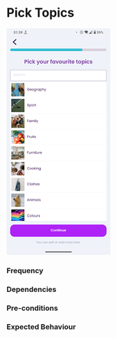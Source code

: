 # Pick Topics

![PickTopics](../_media/Onboarding/PickTopics.png)

### Frequency



### Dependencies



### Pre-conditions



### Expected Behaviour


